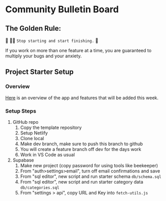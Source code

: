 # Community Bulletin Board

## The Golden Rule:

🦸 🦸‍♂️ `Stop starting and start finishing.` 🏁

If you work on more than one feature at a time, you are guaranteed to multiply your bugs and your anxiety.

## Project Starter Setup

### Overview

[Here](https://whimsical.com/page-wireframes-QKB9N3bD8HbmJDt12t5AHE) is an overview of the app and features that will be added this week.

### Setup Steps

1. GitHub repo
    1. Copy the template repository
    1. Setup Netlify
    1. Clone local
    1. Make dev branch, make sure to push this branch to github
    1. You will create a feature branch off dev for the days work
    1. Work in VS Code as usual
1. Supabase
    1. Make new project (copy password for using tools like beekeeper)
    1. From "auth>settings>email", turn off email confirmations and save
    1. From "sql editor", new script and run starter schema `db/schema.sql`
    1. From "sql editor", new script and run starter category data `db/categories.sql`
    1. From "settings > api", copy URL and Key into `fetch-utils.js`

<!-- ## Profile edit page
    - 2 p tags to label the input values 
    - 2 input values for username and bio
    - 1 button at the end to update user profile -->

<!-- ## Users display page
    - title for the users page
    - divs per user to hold the data that is to be displayed 
    - 3 p tags to show the data of the user? 
        - 1 for name 
        - 1 for preview of bio
        - 1 for joined date??  -->

<!-- ## Planning/ Commits
    1) planning out the new features
        - new files will need to be created with their own html pages with the correct js files linked to them
    2) hard code both html pages to get an idea of what the page will look like
        - include individual css pages to make them local within the new folders 
    3) create profile functionality / update profile functionality - (new nav button)
        - upsert? 
            insert something if it does exist or update if it doesn't exist 
            user can either update profile if one is already created or create a profile is none exist 
        - user should be able to update the contents of their profile 
            change username 
            update bio 
    5) display all users - (new nav button)
        - show all users who have signed up 
            display username
            display description 
            last spot is still tbd - maybe signed up date or number of post-its 
    6) new navigation 
        navigation buttons on the home bulletin board page for user to navigate 
        "No nav on /auth page" just means that the users shouldn't be able to get to the new links before they're signed in -->